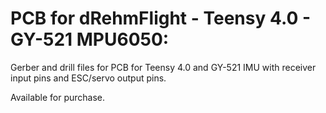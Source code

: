 # PCB for dRehmFlight - Teensy 4.0 - GY-521 MPU6050:
Gerber and drill files for PCB for Teensy 4.0 and GY-521 IMU with receiver input pins and ESC/servo output pins.

Available for purchase.

